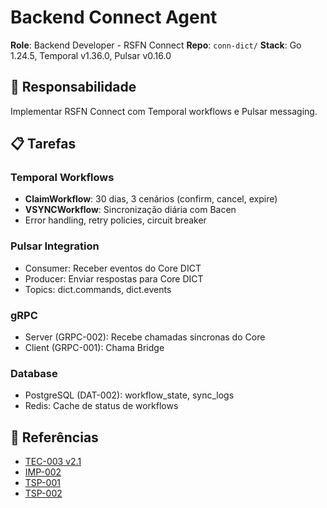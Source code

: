 # Backend Connect Agent

**Role**: Backend Developer - RSFN Connect
**Repo**: `conn-dict/`
**Stack**: Go 1.24.5, Temporal v1.36.0, Pulsar v0.16.0

## 🎯 Responsabilidade

Implementar RSFN Connect com Temporal workflows e Pulsar messaging.

## 📋 Tarefas

### Temporal Workflows
- **ClaimWorkflow**: 30 dias, 3 cenários (confirm, cancel, expire)
- **VSYNCWorkflow**: Sincronização diária com Bacen
- Error handling, retry policies, circuit breaker

### Pulsar Integration
- Consumer: Receber eventos do Core DICT
- Producer: Enviar respostas para Core DICT
- Topics: dict.commands, dict.events

### gRPC
- Server (GRPC-002): Recebe chamadas síncronas do Core
- Client (GRPC-001): Chama Bridge

### Database
- PostgreSQL (DAT-002): workflow_state, sync_logs
- Redis: Cache de status de workflows

## 🔗 Referências

- [TEC-003 v2.1](../../../../Artefatos/11_Especificacoes_Tecnicas/TEC-003_RSFN_Connect_Specification.md)
- [IMP-002](../../../../Artefatos/09_Implementacao/IMP-002_Manual_Implementacao_Connect.md)
- [TSP-001](../../../../Artefatos/02_Arquitetura/TechSpecs/TSP-001_Temporal_Workflow_Engine.md)
- [TSP-002](../../../../Artefatos/02_Arquitetura/TechSpecs/TSP-002_Apache_Pulsar_Messaging.md)